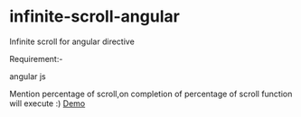 infinite-scroll-angular
=======================


Infinite scroll for angular directive

Requirement:-

angular js


Mention percentage of scroll,on completion of percentage of scroll function will execute :)
<a href="http://jsfiddle.net/U7Bz9/700/">Demo</a>
